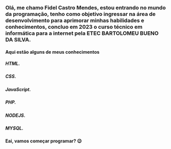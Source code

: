 ### Olá, me chamo Fidel Castro Mendes, estou entrando no mundo da programação, tenho como objetivo ingressar na área de desenvolvimento para aprimorar minhas habilidades e conhecimentos, concluo em 2023 o curso técnico em informática para a internet pela ETEC BARTOLOMEU BUENO DA SILVA.

#### Aqui estão alguns de meus conhecimentos

##### HTML.
##### CSS.
##### JavaScript.
##### PHP.
##### NODEJS.
##### MYSQL.

#### Eai, vamos começar programar? 😉
